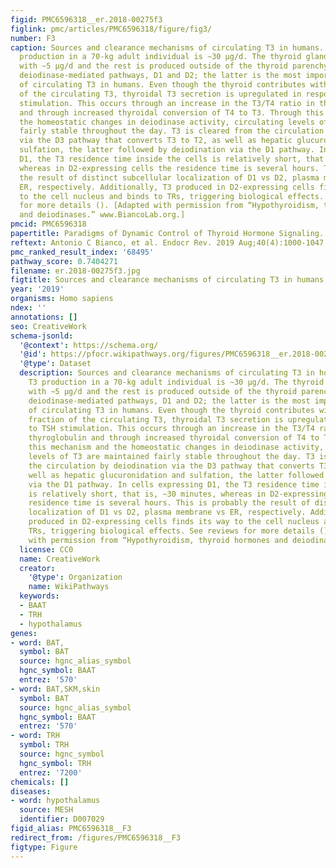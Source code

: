 ```yaml
---
figid: PMC6596318__er.2018-00275f3
figlink: pmc/articles/PMC6596318/figure/fig3/
number: F3
caption: Sources and clearance mechanisms of circulating T3 in humans. The daily T3
  production in a 70-kg adult individual is ∼30 μg/d. The thyroid gland contributes
  with ∼5 μg/d and the rest is produced outside of the thyroid parenchyma via two
  deiodinase-mediated pathways, D1 and D2; the latter is the most important source
  of circulating T3 in humans. Even though the thyroid contributes with a small fraction
  of the circulating T3, thyroidal T3 secretion is upregulated in response to TSH
  stimulation. This occurs through an increase in the T3/T4 ratio in the thyroglobulin
  and through increased thyroidal conversion of T4 to T3. Through this mechanism and
  the homeostatic changes in deiodinase activity, circulating levels of T3 are maintained
  fairly stable throughout the day. T3 is cleared from the circulation by deiodination
  via the D3 pathway that converts T3 to T2, as well as hepatic glucuronidation and
  sulfation, the latter followed by deiodination via the D1 pathway. In cells expressing
  D1, the T3 residence time inside the cells is relatively short, that is, ∼30 minutes,
  whereas in D2-expressing cells the residence time is several hours. This is probably
  the result of distinct subcellular localization of D1 vs D2, plasma membrane vs
  ER, respectively. Additionally, T3 produced in D2-expressing cells finds its way
  to the cell nucleus and binds to TRs, triggering biological effects. See reviews
  for more details (). [Adapted with permission from “Hypothyroidism, thyroid hormones
  and deiodinases.” www.BiancoLab.org.]
pmcid: PMC6596318
papertitle: Paradigms of Dynamic Control of Thyroid Hormone Signaling.
reftext: Antonio C Bianco, et al. Endocr Rev. 2019 Aug;40(4):1000-1047.
pmc_ranked_result_index: '68495'
pathway_score: 0.7404271
filename: er.2018-00275f3.jpg
figtitle: Sources and clearance mechanisms of circulating T3 in humans
year: '2019'
organisms: Homo sapiens
ndex: ''
annotations: []
seo: CreativeWork
schema-jsonld:
  '@context': https://schema.org/
  '@id': https://pfocr.wikipathways.org/figures/PMC6596318__er.2018-00275f3.html
  '@type': Dataset
  description: Sources and clearance mechanisms of circulating T3 in humans. The daily
    T3 production in a 70-kg adult individual is ∼30 μg/d. The thyroid gland contributes
    with ∼5 μg/d and the rest is produced outside of the thyroid parenchyma via two
    deiodinase-mediated pathways, D1 and D2; the latter is the most important source
    of circulating T3 in humans. Even though the thyroid contributes with a small
    fraction of the circulating T3, thyroidal T3 secretion is upregulated in response
    to TSH stimulation. This occurs through an increase in the T3/T4 ratio in the
    thyroglobulin and through increased thyroidal conversion of T4 to T3. Through
    this mechanism and the homeostatic changes in deiodinase activity, circulating
    levels of T3 are maintained fairly stable throughout the day. T3 is cleared from
    the circulation by deiodination via the D3 pathway that converts T3 to T2, as
    well as hepatic glucuronidation and sulfation, the latter followed by deiodination
    via the D1 pathway. In cells expressing D1, the T3 residence time inside the cells
    is relatively short, that is, ∼30 minutes, whereas in D2-expressing cells the
    residence time is several hours. This is probably the result of distinct subcellular
    localization of D1 vs D2, plasma membrane vs ER, respectively. Additionally, T3
    produced in D2-expressing cells finds its way to the cell nucleus and binds to
    TRs, triggering biological effects. See reviews for more details (). [Adapted
    with permission from “Hypothyroidism, thyroid hormones and deiodinases.” www.BiancoLab.org.]
  license: CC0
  name: CreativeWork
  creator:
    '@type': Organization
    name: WikiPathways
  keywords:
  - BAAT
  - TRH
  - hypothalamus
genes:
- word: BAT,
  symbol: BAT
  source: hgnc_alias_symbol
  hgnc_symbol: BAAT
  entrez: '570'
- word: BAT,SKM,skin
  symbol: BAT
  source: hgnc_alias_symbol
  hgnc_symbol: BAAT
  entrez: '570'
- word: TRH
  symbol: TRH
  source: hgnc_symbol
  hgnc_symbol: TRH
  entrez: '7200'
chemicals: []
diseases:
- word: hypothalamus
  source: MESH
  identifier: D007029
figid_alias: PMC6596318__F3
redirect_from: /figures/PMC6596318__F3
figtype: Figure
---
```

